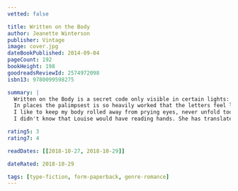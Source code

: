 ```yaml
---
vetted: false

title: Written on the Body
author: Jeanette Winterson
publisher: Vintage
image: cover.jpg
dateBookPublished: 2014-09-04
pageCount: 192
bookHeight: 198
goodreadsReviewId: 2574972098
isbn13: 9780099598275

summary: |
  Written on the Body is a secret code only visible in certain lights: the accumulation of a lifetime gather there.
  In places the palimpsest is so heavily worked that the letters feel like braille.
  I like to keep my body rolled away from prying eyes, never unfold too much, tell the whole story.
  I didn't know that Louise would have reading hands. She has translated me into her own book.

rating5: 3
rating7: 4

readDates: [[2018-10-27, 2018-10-29]]

dateRated: 2018-10-29

tags: [type-fiction, form-paperback, genre-romance]
---
```

